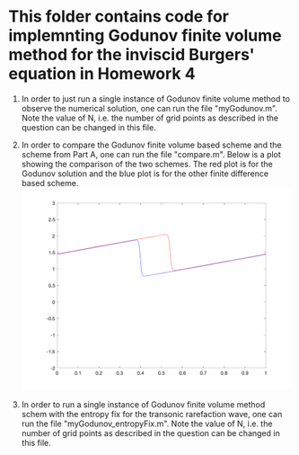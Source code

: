 
# This folder contains code for implemnting Godunov finite volume method for the inviscid Burgers' equation in Homework 4

1) In order to just run a single instance of Godunov finite volume method to observe the numerical solution, one can run the file "myGodunov.m". Note the value of N, i.e. the number of grid points as described in the question can be changed in this file.

2) In order to compare the Godunov finite volume based scheme and the scheme from Part A, one can run the file "compare.m". 
Below is a plot showing the comparison of the two schemes. The red plot is for the Godunov solution and the blue plot is for the other finite difference based scheme.
![alt text](https://github.com/sourav-roni/Math714_HW4/blob/main/QB/gnull.png)

2) In order to run a single instance of Godunov finite volume method schem with the entropy fix for the transonic rarefaction wave, one can run the file "myGodunov_entropyFix.m". Note the value of N, i.e. the number of grid points as described in the question can be changed in this file.

